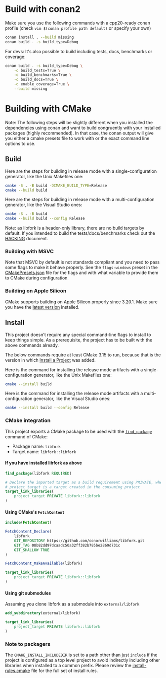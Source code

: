 # Build with conan2

Make sure you use the following commands with a cpp20-ready conan profile (check `vim $(conan profile path default)` or specify your own)

```sh
conan install . --build missing
conan build . -s build_type=Debug
```

For devs: It's also possible to build including tests, docs, benchmarks or coverage:

```sh
conan build . -s build_type=Debug \
    -o build_tests=True \
    -o build_benchmarks=True \
    -o build_docs=True \
    -o enable_coverage=True \
    --build missing
```

# Building with CMake

Note: The following steps will be slightly different when you installed  the dependencies using conan and want to build congruently with your installed packages (highly recommended). In that case, the conan output will give you either a cmake presets file to work with or the exact command line options to use.

## Build

Here are the steps for building in release mode with a single-configuration
generator, like the Unix Makefiles one:

```sh
cmake -S . -B build -DCMAKE_BUILD_TYPE=Release
cmake --build build
```


Here are the steps for building in release mode with a multi-configuration
generator, like the Visual Studio ones:

```sh
cmake -S . -B build
cmake --build build --config Release
```

Note: as libfork is a header-only library, there are no build targets by default. If you intended to build the tests/docs/benchmarks check out the [HACKING](HACKING.md) document.

### Building with MSVC

Note that MSVC by default is not standards compliant and you need to pass some
flags to make it behave properly. See the `flags-windows` preset in the
[CMakePresets.json](CMakePresets.json) file for the flags and with what
variable to provide them to CMake during configuration.

### Building on Apple Silicon

CMake supports building on Apple Silicon properly since 3.20.1. Make sure you
have the [latest version][1] installed.

## Install

This project doesn't require any special command-line flags to install to keep
things simple. As a prerequisite, the project has to be built with the above
commands already.

The below commands require at least CMake 3.15 to run, because that is the
version in which [Install a Project][2] was added.

Here is the command for installing the release mode artifacts with a
single-configuration generator, like the Unix Makefiles one:

```sh
cmake --install build
```

Here is the command for installing the release mode artifacts with a
multi-configuration generator, like the Visual Studio ones:

```sh
cmake --install build --config Release
```

### CMake integration

This project exports a CMake package to be used with the [`find_package`][3] command of CMake:

* Package name: `libfork`
* Target name: `libfork::libfork`

#### If you have installed libfork as above

```cmake
find_package(libfork REQUIRED)

# Declare the imported target as a build requirement using PRIVATE, where
# project_target is a target created in the consuming project
target_link_libraries(
    project_target PRIVATE libfork::libfork
)
```

#### Using CMake's ``FetchContent``

```cmake
include(FetchContent)

FetchContent_Declare(
    libfork
    GIT_REPOSITORY https://github.com/conorwilliams/libfork.git
    GIT_TAG 08b82dd97dcaadc50a32ff382b785be2869d731c
    GIT_SHALLOW TRUE
)

FetchContent_MakeAvailable(libfork)

target_link_libraries(
    project_target PRIVATE libfork::libfork
)
```

#### Using git submodules

Assuming you clone libfork as a submodule into ``external/libfork``

```cmake
add_subdirectory(external/libfork)

target_link_libraries(
    project_target PRIVATE libfork::libfork
)
```

### Note to packagers

The `CMAKE_INSTALL_INCLUDEDIR` is set to a path other than just `include` if
the project is configured as a top level project to avoid indirectly including
other libraries when installed to a common prefix. Please review the
[install-rules.cmake](cmake/install-rules.cmake) file for the full set of
install rules.

[1]: https://cmake.org/download/
[2]: https://cmake.org/cmake/help/latest/manual/cmake.1.html#install-a-project
[3]: https://cmake.org/cmake/help/latest/command/find_package.html
